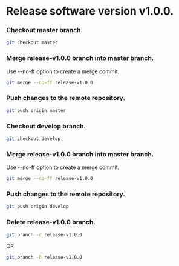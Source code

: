 # Release software version v1.0.0.

### Checkout master branch.

```sh
git checkout master
```

### Merge release-v1.0.0 branch into master branch.

Use --no-ff option to create a merge commit.

```sh
git merge --no-ff release-v1.0.0
```

### Push changes to the remote repository.

```sh
git push origin master
```

### Checkout develop branch.

```sh
git checkout develop
```

### Merge release-v1.0.0 branch into master branch.

Use --no-ff option to create a merge commit.

```sh
git merge --no-ff release-v1.0.0
```

### Push changes to the remote repository.

```sh
git push origin develop
```

### Delete release-v1.0.0 branch.

```sh
git branch -d release-v1.0.0
```

OR

```sh
git branch -D release-v1.0.0
```






